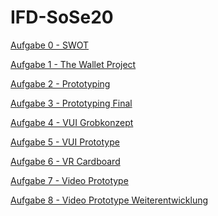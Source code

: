 # IFD-SoSe20

<a href="https://github.com/ar134/IFD-SoSe20/blob/master/Aufgabe_0.zip">Aufgabe 0 - SWOT</a>

<a href="https://github.com/ar134/IFD-SoSe20/blob/master/Aufgabe%201%20-%20The%20Wallet%20Project.pdf">Aufgabe 1 - The Wallet Project</a>

<a href="https://github.com/ar134/IFD-SoSe20/tree/master/Aufgabe%202">Aufgabe 2 - Prototyping</a>

<a href="https://raw.githack.com/ar134/IFD-SoSe20/master/Aufgabe_3/index.html">Aufgabe 3 - Prototyping Final</a>

<a href="https://github.com/ar134/IFD-SoSe20/tree/master/Aufgabe_4/ID_Aufgabe_4.png">Aufgabe 4 - VUI Grobkonzept</a>

<a href="https://rawcdn.githack.com/ar134/IFD-SoSe20/0c31af2be15ed534e8ee89f6c7c1dd62d953fd8c/Aufgabe_5/Aufgabe_5_VUI/playground-artyom.html">Aufgabe 5 - VUI Prototype</a>

<a href="https://github.com/ar134/IFD-SoSe20/blob/master/Aufgabe_6/Aufgabe_6.pdf">Aufgabe 6 - VR Cardboard</a>

<a href="https://github.com/ar134/IFD-SoSe20/blob/master/Aufgabe_7/Aufgabe_7.md">Aufgabe 7 - Video Prototype</a>

<a href="https://github.com/ar134/IFD-SoSe20/blob/master/Aufgabe_8/Aufgabe_8.md">Aufgabe 8 - Video Prototype Weiterentwicklung</a>